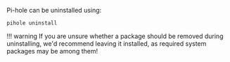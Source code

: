 Pi-hole can be uninstalled using:

`pihole uninstall`

!!! warning
    If you are unsure whether a package should be removed during uninstalling, we'd recommend leaving it installed, as required system packages may be among them!
